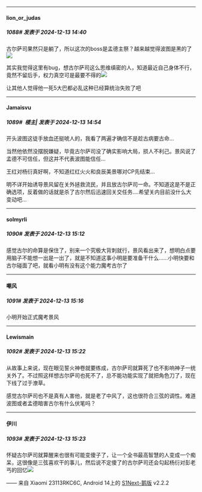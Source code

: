 ﻿
*****

####  lion_or_judas  
##### 1088#       发表于 2024-12-13 14:40

古尔萨司果然只是躺了，所以这次的boss是孟德主祭？越来越觉得波图是黑的了<img src="https://static.saraba1st.com/image/smiley/face2017/037.png" referrerpolicy="no-referrer">

其实我觉得这里有bug，想古尔萨司这么思维缜密的人，知道最近自己身体不行，竟然不留后手，权力真空可是最要不得的<img src="https://static.saraba1st.com/image/smiley/face2017/001.png" referrerpolicy="no-referrer">

让其他人觉得他一死5大巴都必乱这种已经算统治失败了吧


*****

####  Jamaisvu  
##### 1089#         楼主| 发表于 2024-12-13 14:54

开头波图这徒手放血还挺唬人的，我看了两遍才确信不是趁古病要古命...

当然他依然没摆脱嫌疑，毕竟古尔萨司没了确实影响大局，损人不利己。景风说了孟德不可信任，但这并不代表波图能信任...

王红对杨衍真好啊，不知道红红火火和良辰美景哪对CP先结束...

明不详开始诱导景风留在关外拯救流民，并且放古尔萨司一命。不知道这是不是正确选项，反着做的话就是杀了古尔然后迅速回关交任务....希望关内目前没什么大变动吧...


*****

####  solmyrli  
##### 1090#       发表于 2024-12-13 15:12

感觉古尔的命算是保住了，别来一个究极大背刺就行，景风看出来了，想明白点要用脑子不能想一出是一出了，就是不知道这事小明是要准备干什么……小明快要和古尔碰面了吧，就看小明有没有这个能力魔考古尔了


*****

####  嘲风  
##### 1091#       发表于 2024-12-13 15:16

小明开始正式魔考景风


*****

####  Lewismain  
##### 1092#       发表于 2024-12-13 15:22

从故事上来说，现在眼见誓火神卷就要练成，古尔萨司就算死了也不影响神子一统关外了。不过照这样想古尔萨司也死不了，总不能功能实现了就把角色刀了，现在下线了过于潦草。

感觉古尔萨司也不是真有人害他，就是老了中风了，这也很符合三弦的调性。难道波图或者孟德暗害古尔有什么伏笔吗？

*****

####  伊川  
##### 1093#       发表于 2024-12-13 15:23

怀疑古尔萨司就算醒来也很有可能变傻子了，让一个全书最高智慧的人变成一个痴呆，这很像是三弦喜欢干的事儿，然后说不定傻了的古尔萨司还会勾起杨衍对彭老丐的回忆<img src="https://static.saraba1st.com/image/smiley/face2017/067.png" referrerpolicy="no-referrer">

—— 来自 Xiaomi 23113RKC6C, Android 14上的 [S1Next-鹅版](https://github.com/ykrank/S1-Next/releases) v2.2.2

